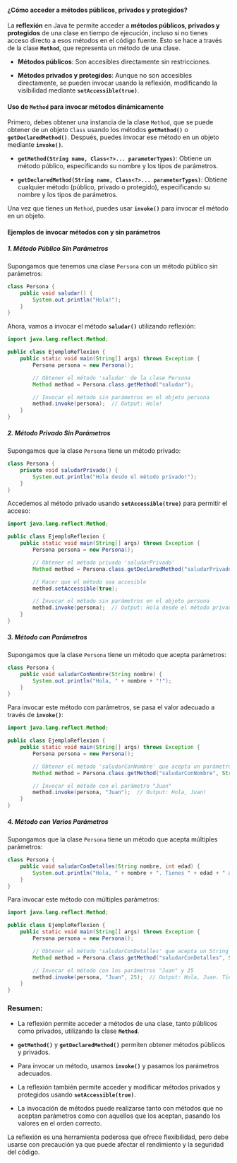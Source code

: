 
#### ¿Cómo acceder a métodos públicos, privados y protegidos?

La **reflexión** en Java te permite acceder a **métodos públicos, privados y protegidos** de una clase en tiempo de ejecución, incluso si no tienes acceso directo a esos métodos en el código fuente. Esto se hace a través de la clase **`Method`**, que representa un método de una clase.

- **Métodos públicos**: Son accesibles directamente sin restricciones.
    
- **Métodos privados y protegidos**: Aunque no son accesibles directamente, se pueden invocar usando la reflexión, modificando la visibilidad mediante **`setAccessible(true)`**.
    

#### Uso de `Method` para invocar métodos dinámicamente

Primero, debes obtener una instancia de la clase `Method`, que se puede obtener de un objeto `Class` usando los métodos **`getMethod()`** o **`getDeclaredMethod()`**. Después, puedes invocar ese método en un objeto mediante **`invoke()`**.

- **`getMethod(String name, Class<?>... parameterTypes)`**: Obtiene un método público, especificando su nombre y los tipos de parámetros.
    
- **`getDeclaredMethod(String name, Class<?>... parameterTypes)`**: Obtiene cualquier método (público, privado o protegido), especificando su nombre y los tipos de parámetros.
    

Una vez que tienes un `Method`, puedes usar **`invoke()`** para invocar el método en un objeto.

#### Ejemplos de invocar métodos con y sin parámetros

##### 1. **Método Público Sin Parámetros**

Supongamos que tenemos una clase `Persona` con un método público sin parámetros:

```java
class Persona {
    public void saludar() {
        System.out.println("Hola!");
    }
}
```

Ahora, vamos a invocar el método **`saludar()`** utilizando reflexión:

```java
import java.lang.reflect.Method;

public class EjemploReflexion {
    public static void main(String[] args) throws Exception {
        Persona persona = new Persona();

        // Obtener el método 'saludar' de la clase Persona
        Method method = Persona.class.getMethod("saludar");

        // Invocar el método sin parámetros en el objeto persona
        method.invoke(persona);  // Output: Hola!
    }
}
```

##### 2. **Método Privado Sin Parámetros**

Supongamos que la clase `Persona` tiene un método privado:

```java
class Persona {
    private void saludarPrivado() {
        System.out.println("Hola desde el método privado!");
    }
}
```

Accedemos al método privado usando **`setAccessible(true)`** para permitir el acceso:

```java
import java.lang.reflect.Method;

public class EjemploReflexion {
    public static void main(String[] args) throws Exception {
        Persona persona = new Persona();

        // Obtener el método privado 'saludarPrivado'
        Method method = Persona.class.getDeclaredMethod("saludarPrivado");

        // Hacer que el método sea accesible
        method.setAccessible(true);

        // Invocar el método sin parámetros en el objeto persona
        method.invoke(persona);  // Output: Hola desde el método privado!
    }
}
```

##### 3. **Método con Parámetros**

Supongamos que la clase `Persona` tiene un método que acepta parámetros:

```java
class Persona {
    public void saludarConNombre(String nombre) {
        System.out.println("Hola, " + nombre + "!");
    }
}
```

Para invocar este método con parámetros, se pasa el valor adecuado a través de **`invoke()`**:

```java
import java.lang.reflect.Method;

public class EjemploReflexion {
    public static void main(String[] args) throws Exception {
        Persona persona = new Persona();

        // Obtener el método 'saludarConNombre' que acepta un parámetro String
        Method method = Persona.class.getMethod("saludarConNombre", String.class);

        // Invocar el método con el parámetro "Juan"
        method.invoke(persona, "Juan");  // Output: Hola, Juan!
    }
}
```

##### 4. **Método con Varios Parámetros**

Supongamos que la clase `Persona` tiene un método que acepta múltiples parámetros:

```java
class Persona {
    public void saludarConDetalles(String nombre, int edad) {
        System.out.println("Hola, " + nombre + ". Tienes " + edad + " años.");
    }
}
```

Para invocar este método con múltiples parámetros:

```java
import java.lang.reflect.Method;

public class EjemploReflexion {
    public static void main(String[] args) throws Exception {
        Persona persona = new Persona();

        // Obtener el método 'saludarConDetalles' que acepta un String y un int
        Method method = Persona.class.getMethod("saludarConDetalles", String.class, int.class);

        // Invocar el método con los parámetros "Juan" y 25
        method.invoke(persona, "Juan", 25);  // Output: Hola, Juan. Tienes 25 años.
    }
}
```

### Resumen:

- La reflexión permite acceder a métodos de una clase, tanto públicos como privados, utilizando la clase **`Method`**.
    
- **`getMethod()`** y **`getDeclaredMethod()`** permiten obtener métodos públicos y privados.
    
- Para invocar un método, usamos **`invoke()`** y pasamos los parámetros adecuados.
    
- La reflexión también permite acceder y modificar métodos privados y protegidos usando **`setAccessible(true)`**.
    
- La invocación de métodos puede realizarse tanto con métodos que no aceptan parámetros como con aquellos que los aceptan, pasando los valores en el orden correcto.
    

La reflexión es una herramienta poderosa que ofrece flexibilidad, pero debe usarse con precaución ya que puede afectar el rendimiento y la seguridad del código.